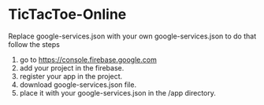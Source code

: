 # TicTacToe-Online

Replace google-services.json with your own google-services.json
to do that follow the steps
1. go to https://console.firebase.google.com
2. add your project in the firebase.
3. register your app in the project.
4. download google-services.json file.
5. place it with your google-services.json in the /app directory. 
